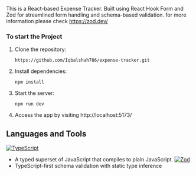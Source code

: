 This is a React-based Expense Tracker. Built using React Hook Form and Zod for streamlined form handling and schema-based validation. for more information please check https://zod.dev/

### To start the Project
1. Clone the repository: 
   ```
   https://github.com/Iqbalshah786/expense-tracker.git
   ```
2. Install dependencies:
   ```
   npm install
   ```
3. Start the server:
   ```
   npm run dev
   ```
4. Access the app by visiting http://localhost:5173/

## Languages and Tools

[![TypeScript](https://img.shields.io/badge/TypeScript-007ACC?style=for-the-badge&logo=typescript&logoColor=white)](https://www.typescriptlang.org/)
 - A typed superset of JavaScript that compiles to plain JavaScript.
[![Zod](https://img.shields.io/badge/Zod-49505F?style=for-the-badge)](https://github.com/colinhacks/zod)
- TypeScript-first schema validation with static type inference
  
